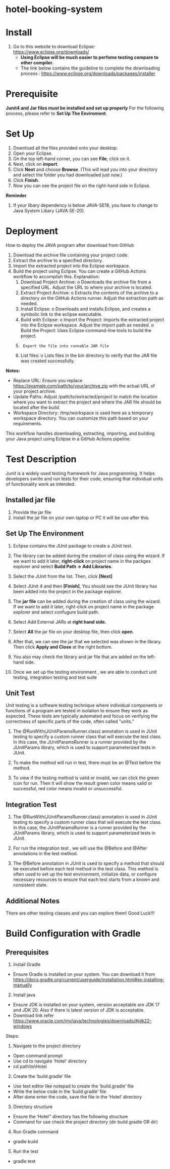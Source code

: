 # hotel-booking-system

# Install

1. Go to this website to download Eclipse:
https://www.eclipse.org/downloads/
   - **Using Eclipse will be much easier to perfome testing compare to other compiler.**
   - The link below contains the guideline to complete the downloading process : https://www.eclipse.org/downloads/packages/installer

# Prerequisite
**Junit4 and Jar files must be installed and set up properly**
For the following process, please refer to **Set Up The Enviroment**.

# Set Up
1. Download all the files provided onto your desktop.
2. Open your Eclipse.
3. On the top left-hand corner, you can see **File**; click on it.
4. Next, click on **import**.
5. Click **Next** and choose **Browse**. (This will lead you into your directory and select the folder you had downloaded just now.)
6. Click **Finish**.
7. Now you can see the project file on the right-hand side in Eclipse.

**Reminder**
1. If your libary dependency is below JAVA-SE18, you have to change to Java System Libary (JAVA SE-20).

# Deployment
How to deploy the JAVA program after download from GitHub
1.	Download the archive file containing your project code.
2.	Extract the archive to a specified directory.
3.	Import the extracted project into the Eclipse workspace.
4.	Build the project using Eclipse.
	You can create a GitHub Actions workflow to accomplish this.
Explanation:
	1.	Download Project Archive:
	o	Downloads the archive file from a specified URL. Adjust the URL to where your archive is located.
	2.	Extract Project Archive:
	o	Extracts the contents of the archive to a directory on the GitHub Actions runner. Adjust the extraction path as needed.
	3.	Install Eclipse:
	o	Downloads and installs Eclipse, and creates a symbolic link to the eclipse executable.
	4.	Build with Eclipse:
	o	Import the Project: Imports the extracted project into the Eclipse workspace. Adjust the import path as needed.
	o	Build the Project: Uses Eclipse command-line tools to build the project.
	5.      Export the file into runnable JAR file
	6.	List files:
	o	Lists files in the bin directory to verify that the JAR file was created successfully. 

**Notes:**
- Replace URL: Ensure you replace https://example.com/path/to/your/archive.zip with the actual URL of your project archive.
- Update Paths: Adjust /path/to/extracted/project to match the location where you want to extract the project and where the JAR file should be located after the build.
- Workspace Directory: /tmp/workspace is used here as a temporary workspace directory. You can customize this path based on your requirements.

This workflow handles downloading, extracting, importing, and building your Java project using Eclipse in a GitHub Actions pipeline.

# Test Description

Junit is a widely used testing framework for Java programming. It helps developers swrite and run tests for their code, ensuring that individual units of functionality work as intended.

## Installed jar file
1.	Provide the jar file
2.	Install the jar file on your own laptop or PC it will be use after this.

## Set Up The Environment
1.	Eclipse contains the JUnit package to create a JUnit test.

2.	The library can be added during the creation of class using the wizard. If we want to add it later, **right-click** on project name in the packges explorer and select **Build Path -> Add Libraries**.

3.	Select the JUnit from the list. Then, click **[Next]**

4. 	Select JUnit 4 and then **[Finish]**, You should see the JUnit library has been added into the project in the package explorer.

5. 	The **jar file** can be added during the creation of class using the wizard. If we want to add it later, right-click on project name in the package explorer and select confugure build path.

6.	Select Add External JARs at **right hand side.**

7.	Select **All** the jar file on your desktop file, then click **open**.

8.	After that, we can see the jar that we selected was shown in the library. Then click **Apply and Close** at the right bottom.

9.	You also may check the library and jar file that are added on the left-hand side.

10.	Once we set up the testing environment , we are able to conduct unit testing, integration testing and test suite

## Unit Test
Unit testing is a software testing technique where individual components or functions of a program are tested in isolation to ensure they work as expected. These tests are typically automated and focus on verifying the correctness of specific parts of the code, often called "units."

1.	The @RunWith(JUnitParamsRunner.class) annotation is used in JUnit testing to specify a custom runner class that will execute the test class. In this case, the JUnitParamsRunner is a runner provided by the JUnitParams library, which is used to support parameterized tests in JUnit.

2.	To make the method will run in test, there must be an @Test before the method.

3.	To view if the testing method is valid or invalid, we can click the green icon for run. Then it will show the result green color means valid or successful, red color means invalid or unsuccessful.

## Integration Test
1.	The @RunWith(JUnitParamsRunner.class) annotation is used in JUnit testing to specify a custom runner class that will execute the test class. In this case, the JUnitParamsRunner is a runner provided by the JUnitParams library, which is used to support parameterized tests in JUnit.

2.	For run the integration test , we will use the @Before and @After annotations in the test method.


3.	The @Before annotation in JUnit is used to specify a method that should be executed before each test method in the test class. This method is often used to set up the test environment, initialize data, or configure necessary resources to ensure that each test starts from a known and consistent state.

## Additional Notes
There are other testing classes and you can explore them! Good Luck!!!

# Build Configuration with Gradle
## Prerequisites
1.	Install Gradle
-	Ensure Gradle is installed on your system. You can download it from https://docs.gradle.org/current/userguide/installation.html#ex-installing-manually

2.	Install java
-	Ensure JDK is installed on your system, version acceptable are JDK 17 and JDK 20. Also if there is latest version of JDK is acceptable.
-	Download link refer https://www.oracle.com/my/java/technologies/downloads/#jdk22-windows

Steps:
1.	Navigate to the project directory
-	Open command prompt
-	Use cd to navigate ‘Hotel’ directory
-	cd path\to\Hotel

2.	Create the ‘build.gradle’ file
-	Use text editor like notepad to create the ‘build.gradle’ file
-	Write the below code in the ‘build.gradle’ file
-	After done enter the code, save the file in the ‘Hotel’ directory
3.	Directory structure
-	Ensure the ‘Hotel’’ directory has the following structure
-	Command for use check the project directory (dir build.gradle OR dir)
4.	Run Gradle command
-	gradle build

5.	Run the test
-	gradle test
